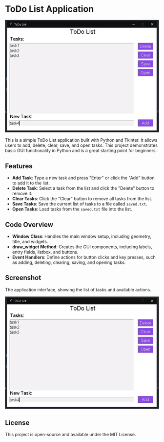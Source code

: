 # ToDo List Application

![ToDo List Application](https://github.com/Sem-Ir-dev/ToDoList-PythonTkinter-/blob/main/screenshot/ToDoScreen.JPG)

This is a simple ToDo List application built with Python and Tkinter. It allows users to add, delete, clear, save, and open tasks. This project demonstrates basic GUI functionality in Python and is a great starting point for beginners.

## Features

- **Add Task**: Type a new task and press "Enter" or click the "Add" button to add it to the list.
- **Delete Task**: Select a task from the list and click the "Delete" button to remove it.
- **Clear Tasks**: Click the "Clear" button to remove all tasks from the list.
- **Save Tasks**: Save the current list of tasks to a file called `saved.txt`.
- **Open Tasks**: Load tasks from the `saved.txt` file into the list.

## Code Overview

- **Window Class**: Handles the main window setup, including geometry, title, and widgets.
- **draw_widget Method**: Creates the GUI components, including labels, entry fields, listbox, and buttons.
- **Event Handlers**: Define actions for button clicks and key presses, such as adding, deleting, clearing, saving, and opening tasks.

## Screenshot

The application interface, showing the list of tasks and available actions.

![ToDo List Application](https://github.com/Sem-Ir-dev/ToDoList-PythonTkinter-/blob/main/screenshot/ToDoScreen.JPG)

## License

This project is open-source and available under the MIT License.
